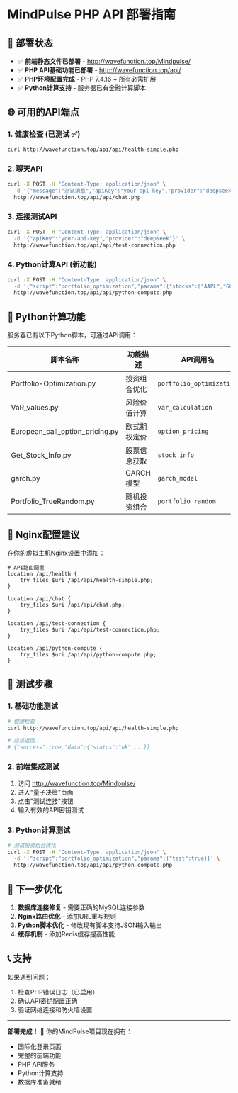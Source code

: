 # MindPulse PHP API 部署指南

## 🎉 部署状态
- ✅ **前端静态文件已部署** - http://wavefunction.top/Mindpulse/
- ✅ **PHP API基础功能已部署** - http://wavefunction.top/api/
- ✅ **PHP环境配置完成** - PHP 7.4.16 + 所有必需扩展
- ✅ **Python计算支持** - 服务器已有金融计算脚本

## 🌐 可用的API端点

### 1. 健康检查 (已测试 ✅)
```bash
curl http://wavefunction.top/api/api/health-simple.php
```

### 2. 聊天API
```bash
curl -X POST -H "Content-Type: application/json" \
  -d '{"message":"测试消息","apiKey":"your-api-key","provider":"deepseek"}' \
  http://wavefunction.top/api/api/chat.php
```

### 3. 连接测试API
```bash
curl -X POST -H "Content-Type: application/json" \
  -d '{"apiKey":"your-api-key","provider":"deepseek"}' \
  http://wavefunction.top/api/api/test-connection.php
```

### 4. Python计算API (新功能)
```bash
curl -X POST -H "Content-Type: application/json" \
  -d '{"script":"portfolio_optimization","params":{"stocks":["AAPL","GOOGL"]}}' \
  http://wavefunction.top/api/api/python-compute.php
```

## 🐍 Python计算功能

服务器已有以下Python脚本，可通过API调用：

| 脚本名称 | 功能描述 | API调用名 |
|---------|---------|-----------|
| Portfolio-Optimization.py | 投资组合优化 | `portfolio_optimization` |
| VaR_values.py | 风险价值计算 | `var_calculation` |
| European_call_option_pricing.py | 欧式期权定价 | `option_pricing` |
| Get_Stock_Info.py | 股票信息获取 | `stock_info` |
| garch.py | GARCH模型 | `garch_model` |
| Portfolio_TrueRandom.py | 随机投资组合 | `portfolio_random` |

## 🔧 Nginx配置建议

在你的虚拟主机Nginx设置中添加：

```nginx
# API路由配置
location /api/health {
    try_files $uri /api/api/health-simple.php;
}

location /api/chat {
    try_files $uri /api/api/chat.php;
}

location /api/test-connection {
    try_files $uri /api/api/test-connection.php;
}

location /api/python-compute {
    try_files $uri /api/api/python-compute.php;
}
```

## 🧪 测试步骤

### 1. 基础功能测试
```bash
# 健康检查
curl http://wavefunction.top/api/api/health-simple.php

# 应该返回：
# {"success":true,"data":{"status":"ok",...}}
```

### 2. 前端集成测试
1. 访问 http://wavefunction.top/Mindpulse/
2. 进入"量子决策"页面
3. 点击"测试连接"按钮
4. 输入有效的API密钥测试

### 3. Python计算测试
```bash
# 测试投资组合优化
curl -X POST -H "Content-Type: application/json" \
  -d '{"script":"portfolio_optimization","params":{"test":true}}' \
  http://wavefunction.top/api/api/python-compute.php
```

## 🚀 下一步优化

1. **数据库连接修复** - 需要正确的MySQL连接参数
2. **Nginx路由优化** - 添加URL重写规则
3. **Python脚本优化** - 修改现有脚本支持JSON输入输出
4. **缓存机制** - 添加Redis缓存提高性能

## 📞 支持

如果遇到问题：
1. 检查PHP错误日志（已启用）
2. 确认API密钥配置正确
3. 验证网络连接和防火墙设置

---

**部署完成！** 🎉 你的MindPulse项目现在拥有：
- 国际化登录页面
- 完整的前端功能
- PHP API服务
- Python计算支持
- 数据库准备就绪 